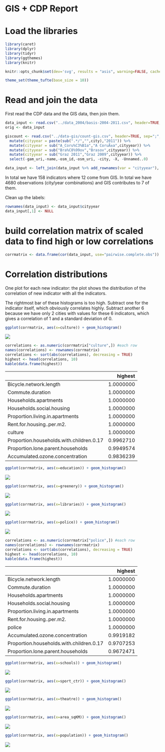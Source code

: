 GIS + CDP Report
================

Load the libraries
==================

``` r
library(caret)
library(dplyr)
library(tidyr)
library(ggthemes)
library(knitr)

knitr::opts_chunk$set(dev='svg', results = "asis", warning=FALSE, cache=TRUE, message=FALSE, fontsize='small', size='footnotesize', sanitize=TRUE, dev.args = list(bg = 'transparent'))

theme_set(theme_tufte(base_size = 10))
```

Read and join the data
======================

First read the CDP data and the GIS data, then join them.

``` r
data_input <- read.csv("../data_2004/basis-2004-2011.csv", header=TRUE, sep=";", stringsAsFactors = FALSE, row.names=1)
orig <- data_input

giscount <- read.csv("../data-gis/count-gis.csv", header=TRUE, sep=";", stringsAsFactors = FALSE) %>%
  mutate(cityyear = paste(sub(".*/","",city),"2011")) %>% 
  mutate(cityyear = sub("A_Coru%C3%B1a","A CoruÃ±a",cityyear)) %>% 
  mutate(cityyear = sub("Bra%C8%99ov","Brasov",cityyear)) %>% 
  mutate(cityyear = sub("Graz 2011","Graz 2009",cityyear)) %>% 
  select(-gam_uri,-name,-osm_id,-osm_uri, -city, -X, -Unnamed..0)

data_input <- left_join(data_input %>% add_rownames(var = "cityyear"), giscount, by="cityyear") 
```

In total we have 158 indicators where 12 come from GIS. In total we have 4680 observations (city/year combinations) and GIS contributes to 7 of them.

Clean up the labels:

``` r
rownames(data_input) <- data_input$cityyear
data_input[,1] <- NULL
```

build correlation matrix of scaled data to find high or low correlations
========================================================================

``` r
corrmatrix <- data.frame(cor(data_input, use="pairwise.complete.obs"))
```

Correlation distributions
=========================

One plot for each new indicator: the plot shows the distribution of the correlation of new indicator with all the indicators.

The rightmost bar of these histograms is too high. Subtract one for the indicator itself, which obviously correlates highly. Subtract another 6 because we have only 2 cities with values for these 6 indicators, which gives a correlation of 1 and a standard deviation of 0.

``` r
ggplot(corrmatrix, aes(x=culture)) + geom_histogram()
```

![](dds_files/figure-markdown_github/culture-1.svg)

``` r
correlations <- as.numeric(corrmatrix["culture",]) #each row
names(correlations) <- rownames(corrmatrix)
correlations <- sort(abs(correlations), decreasing = TRUE)
highest <- head(correlations, 10)
kable(data.frame(highest))
```

|                                          |    highest|
|------------------------------------------|----------:|
| Bicycle.network.length                   |  1.0000000|
| Commute.duration                         |  1.0000000|
| Households.apartments                    |  1.0000000|
| Households.social.housing                |  1.0000000|
| Proportion.living.in.apartments          |  1.0000000|
| Rent.for.housing..per.m2.                |  1.0000000|
| culture                                  |  1.0000000|
| Proportion.households.with.children.0.17 |  0.9962710|
| Proportion.lone.parent.households        |  0.9949574|
| Accumulated.ozone.concentration          |  0.9836239|

``` r
ggplot(corrmatrix, aes(x=education)) + geom_histogram()
```

![](dds_files/figure-markdown_github/education-1.svg)

``` r
ggplot(corrmatrix, aes(x=greenery)) + geom_histogram()
```

![](dds_files/figure-markdown_github/greenery-1.svg)

``` r
ggplot(corrmatrix, aes(x=libraries)) + geom_histogram()
```

![](dds_files/figure-markdown_github/libraries-1.svg)

``` r
ggplot(corrmatrix, aes(x=police)) + geom_histogram()
```

![](dds_files/figure-markdown_github/police-1.svg)

``` r
correlations <- as.numeric(corrmatrix["police",]) #each row
names(correlations) <- rownames(corrmatrix)
correlations <- sort(abs(correlations), decreasing = TRUE)
highest <- head(correlations, 10)
kable(data.frame(highest))
```

|                                          |    highest|
|------------------------------------------|----------:|
| Bicycle.network.length                   |  1.0000000|
| Commute.duration                         |  1.0000000|
| Households.apartments                    |  1.0000000|
| Households.social.housing                |  1.0000000|
| Proportion.living.in.apartments          |  1.0000000|
| Rent.for.housing..per.m2.                |  1.0000000|
| police                                   |  1.0000000|
| Accumulated.ozone.concentration          |  0.9919182|
| Proportion.households.with.children.0.17 |  0.9707253|
| Proportion.lone.parent.households        |  0.9672471|

``` r
ggplot(corrmatrix, aes(x=schools)) + geom_histogram()
```

![](dds_files/figure-markdown_github/schools-1.svg)

``` r
ggplot(corrmatrix, aes(x=sport_ctr)) + geom_histogram()
```

![](dds_files/figure-markdown_github/sport_ctr-1.svg)

``` r
ggplot(corrmatrix, aes(x=theatre)) + geom_histogram()
```

![](dds_files/figure-markdown_github/theatre-1.svg)

``` r
ggplot(corrmatrix, aes(x=area_sqKM)) + geom_histogram()
```

![](dds_files/figure-markdown_github/area-1.svg)

``` r
ggplot(corrmatrix, aes(x=population)) + geom_histogram()
```

![](dds_files/figure-markdown_github/population-1.svg)
